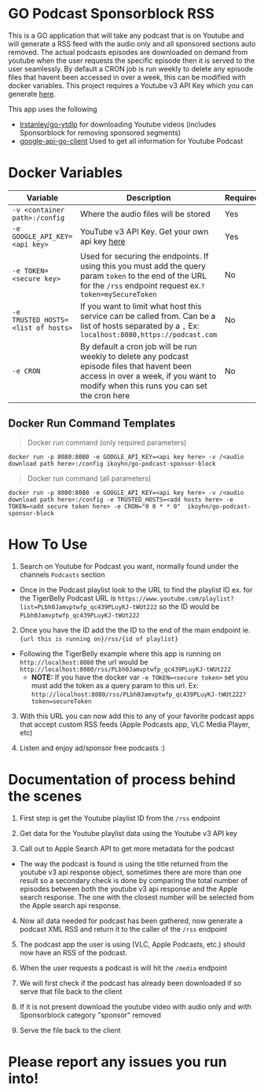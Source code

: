 # GO Podcast Sponsorblock RSS

  

This is a GO application that will take any podcast that is on Youtube and will generate a RSS feed with the audio only and all sponsored sections auto removed. The actual podcasts episodes are downloaded on demand from youtube when the user requests the specific episode then it is served to the user seamlessly. By default a CRON job is run weekly to delete any episode files that havent been accessed in over a week, this can be modified with docker variables. This project requires a Youtube v3 API Key which you can generate [here](https://developers.google.com/youtube/v3/getting-started).

  

This app uses the following
* [Irstanley/go-ytdlp](https://github.com/lrstanley/go-ytdlp) for downloading Youtube videos (includes Sponsorblock for removing sponsored segments)
* [google-api-go-client](https://github.com/googleapis/google-api-go-client) Used to get all information for Youtube Podcast

  
  

# Docker Variables
|Variable| Description | Required |
|--|--|--|
| `-v <container path>:/config` | Where the audio files will be stored | Yes |
| `-e GOOGLE_API_KEY=<api key>` | YouTube v3 API Key. Get your own api key [here](https://developers.google.com/youtube/v3/getting-started)| Yes |
| `-e TOKEN=<secure key>` | Used for securing the endpoints. If using this you must add the query param `token` to the end of the URL for the `/rss` endpoint request ex.`?token=mySecureToken` | No |
| `-e TRUSTED_HOSTS=<list of hosts>` | If you want to limit what host this service can be called from. Can be a list of hosts separated by a `,` Ex: `localhost:8080,https://podcast.com` | No |
| `-e CRON` | By default a cron job will be run weekly to delete any podcast episode files that havent been access in over a week, if you want to modify when this runs you can set the cron here | No |

## Docker Run Command Templates
> Docker run command (only required parameters)

    docker run -p 8080:8080 -e GOOGLE_API_KEY=<api key here> -v /<audio download path here>:/config ikoyhn/go-podcast-sponsor-block
    
> Docker run command (all parameters)

    docker run -p 8080:8080 -e GOOGLE_API_KEY=<api key here> -v /<audio download path here>:/config -e TRUSTED_HOSTS=<add hosts here> -e TOKEN=<add secure token here> -e CRON="0 0 * * 0"  ikoyhn/go-podcast-sponsor-block


  
  

# How To Use

1. Search on Youtube for Podcast you want, normally found under the channels `Podcasts` section

* Once in the Podcast playlist look to the URL to find the playlist ID ex. for the TigerBelly Podcast URL is `https://www.youtube.com/playlist?list=PLbh0Jamvptwfp_qc439PLuyKJ-tWUt222` so the ID would be `PLbh0Jamvptwfp_qc439PLuyKJ-tWUt222`

2. Once you have the ID add the the ID to the end of the main endpoint ie. `{url this is running on}/rss/{id of playlist}`

* Following the TigerBelly example where this app is running on `http://localhost:8080` the url would be `http://localhost:8080/rss/PLbh0Jamvptwfp_qc439PLuyKJ-tWUt222`
	* **NOTE:** If you have the docker var `-e TOKEN=<secure token>` set you must add the token as a query param to this url. Ex: `http://localhost:8080/rss/PLbh0Jamvptwfp_qc439PLuyKJ-tWUt222?token=secureToken`

3. With this URL you can now add this to any of your favorite podcast apps that accept custom RSS feeds (Apple Podcasts app, VLC Media Player, etc)

4. Listen and enjoy ad/sponsor free podcasts :)

  

# Documentation of process behind the scenes

1. First step is get the Youtube playlist ID from the `/rss` endpoint

2. Get data for the Youtube playlist data using the Youtube v3 API key

3. Call out to Apple Search API to get more metadata for the podcast

* The way the podcast is found is using the title returned from the youtube v3 api response object, sometimes there are more than one result so a secondary check is done by comparing the total number of episodes between both the youtube v3 api response and the Apple search response. The one with the closest number will be selected from the Apple search api response.

4. Now all data needed for podcast has been gathered, now generate a podcast XML RSS and return it to the caller of the `/rss` endpoint

5. The podcast app the user is using (VLC, Apple Podcasts, etc.) should now have an RSS of the podcast.

6. When the user requests a podcast is will hit the `/media` endpoint

7. We will first check if the podcast has already been downloaded if so serve that file back to the client

8. If it is not present download the youtube video with audio only and with Sponsorblock category "sponsor" removed

9. Serve the file back to the client

# Please report any issues you run into!
